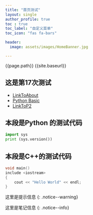 ```yaml
---
title: "首页测试"
layout: single
author_profile: true
toc : true
toc_label: "自定义菜单"
toc_icon: "fas fa-bars"

header:
  image: assets/images/HomeBanner.jpg

---
```


{{page.path}}
{{site.baseurl}}

## 这是第17次测试

- [LinkToAbout](https://www.baidu.com)
- [Python Basic](content/python/BasicModule.md)
- [LinkToP2](content/Python/P2.md)


## 本段是Python 的测试代码
```python
import sys
print (sys.version())
```

## 本段是C++的测试代码
```cpp
void main()
include <iostream>
{
	cout << "Hello World" << endl;
}
```

这里是提示信息
{: .notice--warning}

这里是笔记信息
{: .notice--info}
<!--stackedit_data:
eyJoaXN0b3J5IjpbMTIwMTI1ODQzMF19
-->
